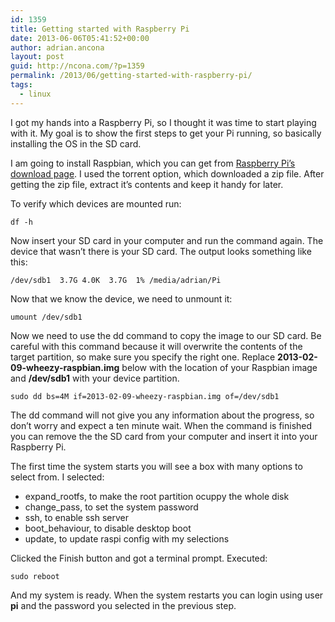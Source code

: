 ```yaml
---
id: 1359
title: Getting started with Raspberry Pi
date: 2013-06-06T05:41:52+00:00
author: adrian.ancona
layout: post
guid: http://ncona.com/?p=1359
permalink: /2013/06/getting-started-with-raspberry-pi/
tags:
  - linux
---
```

I got my hands into a Raspberry Pi, so I thought it was time to start playing with it. My goal is to show the first steps to get your Pi running, so basically installing the OS in the SD card.

I am going to install Raspbian, which you can get from [Raspberry Pi&#8217;s download page](http://www.raspberrypi.org/downloads "Raspberry Pi download page"). I used the torrent option, which downloaded a zip file. After getting the zip file, extract it&#8217;s contents and keep it handy for later.

To verify which devices are mounted run:

```
df -h
```

Now insert your SD card in your computer and run the command again. The device that wasn&#8217;t there is your SD card. The output looks something like this:

```
/dev/sdb1  3.7G 4.0K  3.7G  1% /media/adrian/Pi
```

Now that we know the device, we need to unmount it:

```
umount /dev/sdb1
```

<!--more-->

Now we need to use the dd command to copy the image to our SD card. Be careful with this command because it will overwrite the contents of the target partition, so make sure you specify the right one. Replace **2013-02-09-wheezy-raspbian.img** below with the location of your Raspbian image and **/dev/sdb1** with your device partition.

```
sudo dd bs=4M if=2013-02-09-wheezy-raspbian.img of=/dev/sdb1
```

The dd command will not give you any information about the progress, so don&#8217;t worry and expect a ten minute wait. When the command is finished you can remove the the SD card from your computer and insert it into your Raspberry Pi.

The first time the system starts you will see a box with many options to select from. I selected:

  * expand_rootfs, to make the root partition ocuppy the whole disk
  * change_pass, to set the system password
  * ssh, to enable ssh server
  * boot_behaviour, to disable desktop boot
  * update, to update raspi config with my selections

Clicked the Finish button and got a terminal prompt. Executed:

```
sudo reboot
```

And my system is ready. When the system restarts you can login using user **pi** and the password you selected in the previous step.
